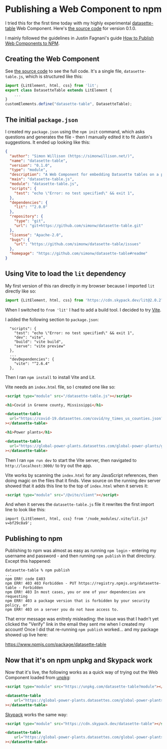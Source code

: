 # Publishing a Web Component to npm

I tried this for the first time today with my highly experimental [datasette-table](https://www.npmjs.com/package/datasette-table) Web Component. Here's [the source code](https://github.com/simonw/datasette-table/tree/0.1.0) for version 0.1.0.

I mainly followed the guidelines in Justin Fagnani's guide [How to Publish Web Components to NPM](https://justinfagnani.com/2019/11/01/how-to-publish-web-components-to-npm/).

## Creating the Web Component

See [the source code](https://github.com/simonw/datasette-table/blob/0.1.0/datasette-table.js) to see the full code. It's a single file, `datasette-table.js`, which is structured like this:

```javascript
import {LitElement, html, css} from 'lit';
export class DatasetteTable extends LitElement {
    ...
}
customElements.define("datasette-table", DatasetteTable);
```

## The initial `package.json`

I created my `package.json` using the `npm init` command, which asks questions and generates the file - then I manually edited it to fit Justin's suggestions. It ended up looking like this:

```json
{
  "author": "Simon Willison (https://simonwillison.net/)",
  "name": "datasette-table",
  "version": "0.1.0",
  "type": "module",
  "description": "A Web Component for embedding Datasette tables on a page",
  "main": "datasette-table.js",
  "module": "datasette-table.js",
  "scripts": {
    "test": "echo \"Error: no test specified\" && exit 1",
  },
  "dependencies": {
    "lit": "^2.0.0"
  },
  "repository": {
    "type": "git",
    "url": "git+https://github.com/simonw/datasette-table.git"
  },
  "license": "Apache-2.0",
  "bugs": {
    "url": "https://github.com/simonw/datasette-table/issues"
  },
  "homepage": "https://github.com/simonw/datasette-table#readme"
}
```
## Using Vite to load the `lit` dependency

My first version of this ran directly in my browser because I imported `lit` directly like so:

```javascript
import {LitElement, html, css} from 'https://cdn.skypack.dev/lit@2.0.2?min';
```
When I switched to `from 'lit'` I had to add a build tool. I decided to try [Vite](https://vitejs.dev/guide/).

I added the following section to `package.json`:

```
  "scripts": {
    "test": "echo \"Error: no test specified\" && exit 1",
    "dev": "vite",
    "build": "vite build",
    "serve": "vite preview"
  },
  ...
  "devDependencies": {
    "vite": "^2.6.4"
  },
```
Then I ran `npm install` to install Vite and Lit.

Vite needs an `index.html` file, so I created one like so:
```html
<script type="module" src="/datasette-table.js"></script>

<h1>Covid in Greene county, Mississippi</h1>

<datasette-table
  url="https://covid-19.datasettes.com/covid/ny_times_us_counties.json?_size=1000&county=Greene&state=Mississippi"
></datasette-table>

<h1>Power plants</h1>

<datasette-table
  url="https://global-power-plants.datasettes.com/global-power-plants/global-power-plants.json"
></datasette-table>
```

Then I ran `npm run dev` to start the Vite server, then navigated to `http://localhost:3000/` to try out the app.

Vite works by scanning the `index.html` for any JavaScript references, then doing magic on the files that it finds. View source on the running dev server showed that it adds this line to the top of `index.html` when it serves it:

```html
<script type="module" src="/@vite/client"></script>
```
And when it serves the `datasette-table.js` file it rewrites the first import line to look like this:
```script
import {LitElement, html, css} from '/node_modules/.vite/lit.js?v=bf29c8a9';
```

## Publishing to npm

Publishing to npm was almost as easy as running `npm login` - entering my username and password - and then running `npm publish` in that directory. Except this happened:

```
datasette-table % npm publish
...
npm ERR! code E403
npm ERR! 403 403 Forbidden - PUT https://registry.npmjs.org/datasette-table - Forbidden
npm ERR! 403 In most cases, you or one of your dependencies are requesting
npm ERR! 403 a package version that is forbidden by your security policy, or
npm ERR! 403 on a server you do not have access to.
```
That error message was enitrely misleading: the issue was that I hadn't yet clicked the "Verify" link in the email they sent me when I created my account! Once I did that re-running `npm publish` worked... and my package showed up live here:

https://www.npmjs.com/package/datasette-table

## Now that it's on npm unpkg and Skypack work

Now that it's live, the following works as a quick way of trying out the Web Component loaded from [unpkg](https://unpkg.com):
```html
<script type="module" src="https://unpkg.com/datasette-table?module"></script>

<datasette-table
    url="https://global-power-plants.datasettes.com/global-power-plants/global-power-plants.json"
></datasette-table>
```
[Skypack](https://www.skypack.dev/) works the same way:
```html
<script type="module" src="https://cdn.skypack.dev/datasette-table"></script>

<datasette-table
    url="https://global-power-plants.datasettes.com/global-power-plants/global-power-plants.json"
></datasette-table>
```
